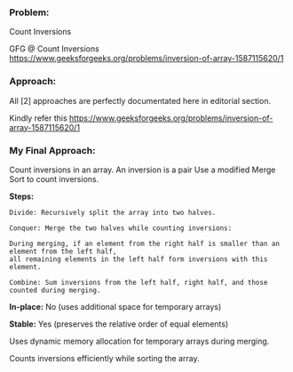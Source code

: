 ### Problem: 
Count Inversions

GFG @ Count Inversions  
https://www.geeksforgeeks.org/problems/inversion-of-array-1587115620/1
### Approach:

All [2] approaches are perfectly documentated here in editorial section.

Kindly refer this https://www.geeksforgeeks.org/problems/inversion-of-array-1587115620/1

### My Final Approach:

Count inversions in an array. An inversion is a pair 
Use a modified Merge Sort to count inversions.

**Steps:**

    Divide: Recursively split the array into two halves.

    Conquer: Merge the two halves while counting inversions:

    During merging, if an element from the right half is smaller than an element from the left half, 
    all remaining elements in the left half form inversions with this element.
  
    Combine: Sum inversions from the left half, right half, and those counted during merging.



**In-place:** No (uses additional space for temporary arrays)

**Stable:** Yes (preserves the relative order of equal elements)


Uses dynamic memory allocation for temporary arrays during merging.

Counts inversions efficiently while sorting the array.


